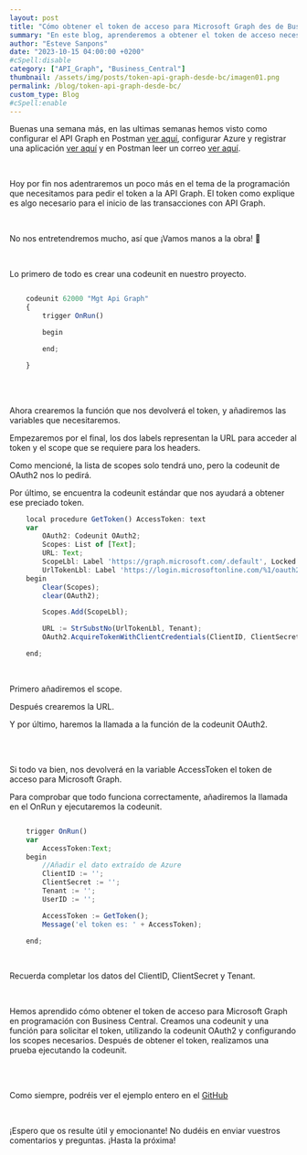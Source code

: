 ```yaml
---
layout: post
title: "Cómo obtener el token de acceso para Microsoft Graph des de Business Central"
summary: "En este blog, aprenderemos a obtener el token de acceso necesario para interactuar con la API Graph de Microsoft. Se explicará el proceso paso a paso, desde la creación de una codeunit hasta la llamada a la función de la codeunit OAuth2. Además, se proporcionará un ejemplo completo. "
author: "Esteve Sanpons"
date: "2023-10-15 04:00:00 +0200"
#cSpell:disable
category: ["API_Graph", "Business_Central"]
thumbnail: /assets/img/posts/token-api-graph-desde-bc/imagen01.png
permalink: /blog/token-api-graph-desde-bc/
custom_type: Blog
#cSpell:enable
---
```


Buenas una semana más, en las ultimas semanas hemos visto como configurar el API Graph en Postman [ver aquí](/blog/api-graph-en-postman/), configurar Azure y registrar una aplicación [ver aquí](/blog/registrar-app-y-dar-permisos-en-azure/) y en Postman leer un correo [ver aquí](/blog/configurar-y-leer-en-postman-un-correo/).

<br>

Hoy por fin nos adentraremos un poco más en el tema de la programación que necesitamos para pedir el token a la API Graph.
El token como explique es algo necesario para el inicio de las transacciones con API Graph.

<br>

No nos entretendremos mucho, así que ¡Vamos manos a la obra! 🧐

<br>

Lo primero de todo es crear una codeunit en nuestro proyecto.

```javascript

    codeunit 62000 "Mgt Api Graph"
    {
        trigger OnRun()

        begin

        end;

    }
```

<br><br>

Ahora crearemos la función que nos devolverá el token, y añadiremos las variables que necesitaremos.

Empezaremos por el final, los dos labels representan la URL para acceder al token y el scope que se requiere para los headers.

Como mencioné, la lista de scopes solo tendrá uno, pero la codeunit de OAuth2 nos lo pedirá.

Por último, se encuentra la codeunit estándar que nos ayudará a obtener ese preciado token.

```javascript
    local procedure GetToken() AccessToken: text
    var
        OAuth2: Codeunit OAuth2;
        Scopes: List of [Text];
        URL: Text;
        ScopeLbl: Label 'https://graph.microsoft.com/.default', Locked = true;
        UrlTokenLbl: Label 'https://login.microsoftonline.com/%1/oauth2/v2.0/token', Locked = true;
    begin
        Clear(Scopes);
        clear(OAuth2);

        Scopes.Add(ScopeLbl);

        URL := StrSubstNo(UrlTokenLbl, Tenant);
        OAuth2.AcquireTokenWithClientCredentials(ClientID, ClientSecret, URL, '', Scopes, AccessToken);

    end;
```

<br>

Primero añadiremos el scope.

Después crearemos la URL.

Y por último, haremos la llamada a la función de la codeunit OAuth2.

<br><br>

Si todo va bien, nos devolverá en la variable AccessToken el token de acceso para Microsoft Graph.

Para comprobar que todo funciona correctamente, añadiremos la llamada en el OnRun y ejecutaremos la codeunit.

```javascript

    trigger OnRun()
    var
        AccessToken:Text;
    begin
        //Añadir el dato extraído de Azure
        ClientID := '';
        ClientSecret := '';
        Tenant := '';
        UserID := '';

        AccessToken := GetToken();
        Message('el token es: ' + AccessToken);

    end;
```

<br>

Recuerda completar los datos del ClientID, ClientSecret y Tenant.

<br>

Hemos aprendido cómo obtener el token de acceso para Microsoft Graph en programación con Business Central. Creamos una codeunit y una función para solicitar el token, utilizando la codeunit OAuth2 y configurando los scopes necesarios. Después de obtener el token, realizamos una prueba ejecutando la codeunit.

<br><br>

Como siempre, podréis ver el ejemplo entero en el [GitHub](https://github.com/Esanpons/ejemplos-blog/tree/main/AL/ApiGraph)

<br>

¡Espero que os resulte útil y emocionante! No dudéis en enviar vuestros comentarios y preguntas. ¡Hasta la próxima!
